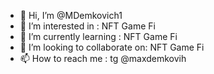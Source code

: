 - 👋 Hi, I’m @MDemkovich1
- 👀 I’m interested in : NFT Game Fi
- 🌱 I’m currently learning : NFT Game Fi
- 💞️ I’m looking to collaborate on: NFT Game Fi
- 📫 How to reach me : tg @maxdemkovih

<!---
MDemkovich1/MDemkovich1 is a ✨ special ✨ repository because its `README.md` (this file) appears on your GitHub profile.
You can click the Preview link to take a look at your changes.
--->
